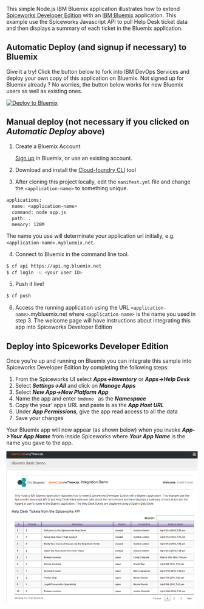 This simple  Node.js IBM Bluemix application illustrates how to extend [Spiceworks Developer Edition](http://spiceworks.github.io/developers.spiceworks.com/downloads/) with an [IBM Bluemix](https://console.ng.bluemix.net/?cm_mmc=IBMEcoDWW-_-IIC-_-BluemixDay-_-BluemixDayAAAWebpage)  application. This example use the Spiceworks Javascript API to pull Help Desk ticket data and then displays a summary of each ticket  in the Bluemix application.

## Automatic Deploy (and signup if necessary) to Bluemix
Give it a try! Click the button below to fork into IBM DevOps Services and deploy your own copy of this application on Bluemix. Not signed up for  Bluemix already ? No worries, the 
button below works for new Bluemix users as well as existing ones. 

[![Deploy to Bluemix](https://bluemix.net/deploy/button.png)](https://bluemix.net/deploy?repository=https://hub.jazz.net/git/idsorg/sample-java-cloudant)


## Manual deploy (not necessary if you clicked on _Automatic Deploy_ above)

1. Create a Bluemix Account

    [Sign up](https://console.ng.bluemix.net/?cm_mmc=IBMEcoDWW-_-IIC-_-BluemixDay-_-BluemixDayAAAWebpage) in Bluemix, or use an existing account.

2. Download and install the [Cloud-foundry CLI](https://github.com/cloudfoundry/cli/releases) tool

3. After cloning this project locally, edit the `manifest.yml` file and change the `<application-name>` to something unique.
  ```none
  applications:
    name: <application-name>
    command: node app.js
    path: .
    memory: 128M
  ```
  The name you use will determinate your application url initially, e.g. `<application-name>.mybluemix.net`.

4. Connect to Bluemix in the command line tool.
  ```sh
  $ cf api https://api.ng.bluemix.net
  $ cf login -u <your user ID>
  ```

5. Push it live!
  ```sh
  $ cf push
  ```
 
6. Access the running application using the URL `<application-name>`.mybluemix.net where `<application-name>` is the name you used in step 3. The welcome page will have instructions about integrating this app into Spiceworks Developer Edition


## Deploy into Spiceworks Developer Edition

Once you're up and running on Bluemix you can  integrate this sample into Spiceworks Developer Edition by completing the following steps:

1. From the Spiceworks UI select **_Apps->Inventory_** or **_Apps->Help Desk_**
2. Select **_Settings->All_** and click on **_Manage Apps_**
3. Select **_New App->New Platform App_**
4. Name the app and enter ```bmdemo ``` as the **_Namespace_**
5. Copy the your' apps URL and paste is as the **_App Host URL_**
6. Under _**App Permissions**_, give the app read access to all the data
7. Save your changes

Your Bluemix app will now appear (as shown below) when you invoke **_App->Your App Name_** from inside Spiceworks where **_Your App Name_** is the name you gave to the app.

![Alt text](bmspiceworks.png "Optional title")
	             
